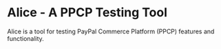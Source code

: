 # Alice - A PPCP Testing Tool

Alice is a tool for testing PayPal Commerce Platform (PPCP) features and functionality.

